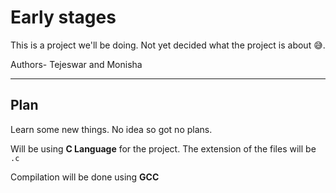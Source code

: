 # Early stages

This is a project we'll be doing.
Not yet decided what the project is about 😅.

Authors- Tejeswar and Monisha

---

## Plan

Learn some new things.
No idea so got no plans.

Will be using **C Language** for the project.
The extension of the files will be ``.c``

Compilation will be done using **GCC**
